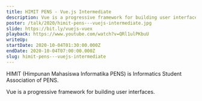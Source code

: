 ```yaml
---
title: HIMIT PENS - Vue.js Intermediate
description: Vue is a progressive framework for building user interfaces.
poster: /talk/2020/himit-pens---vuejs-intermediate.jpg
slide: https://bit.ly/vuejs-vuex
playback: https://www.youtube.com/watch?v=QRl1ulPKbuU
writeUp: 
startDate: 2020-10-04T01:30:00.000Z
endDate: 2020-10-04T07:00:00.000Z
slug: himit-pens---vuejs-intermediate
---
```


HIMIT (Himpunan Mahasiswa Informatika PENS) is Informatics Student Association of PENS.

Vue is a progressive framework for building user interfaces.
